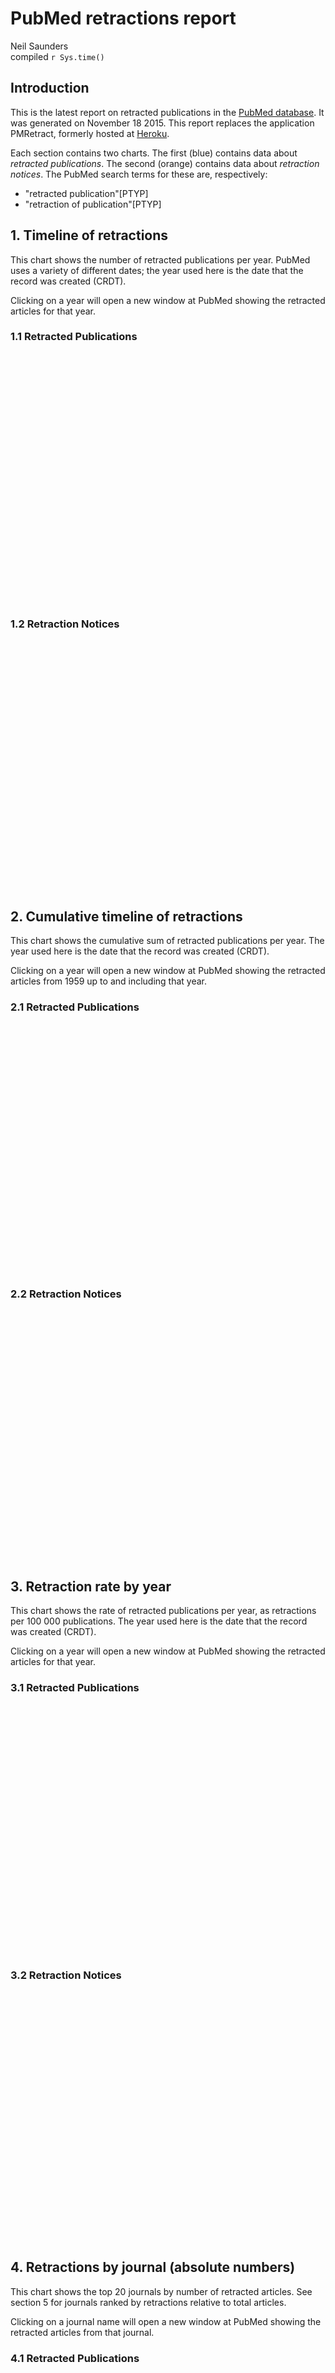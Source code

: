 # PubMed retractions report
Neil Saunders  
compiled `r Sys.time()`  



## Introduction
This is the latest report on retracted publications in the [PubMed database](http://www.pubmed.org). It was generated on November 18 2015. This report replaces the application PMRetract, formerly hosted at [Heroku](https://www.heroku.com).

Each section contains two charts. The first (blue) contains data about _retracted publications_. The second (orange) contains data about _retraction notices_. The PubMed search terms for these are, respectively:

* "retracted publication"[PTYP]
* "retraction of publication"[PTYP]

## 1. Timeline of retractions
This chart shows the number of retracted publications per year. PubMed uses a variety of different dates; the year used here is the date that the record was created (CRDT).

Clicking on a year will open a new window at PubMed showing the retracted articles for that year.



### 1.1 Retracted Publications
<script type='text/javascript' src=/home/sau103/R/x86_64-pc-linux-gnu-library/3.2/rCharts/libraries/highcharts/js/jquery-1.9.1.min.js></script>
<script type='text/javascript' src=/home/sau103/R/x86_64-pc-linux-gnu-library/3.2/rCharts/libraries/highcharts/js/highcharts.js></script>
<script type='text/javascript' src=/home/sau103/R/x86_64-pc-linux-gnu-library/3.2/rCharts/libraries/highcharts/js/highcharts-more.js></script>
<script type='text/javascript' src=/home/sau103/R/x86_64-pc-linux-gnu-library/3.2/rCharts/libraries/highcharts/js/exporting.js></script> 
 <style>
  .rChart {
    display: block;
    margin-left: auto; 
    margin-right: auto;
    width: 800px;
    height: 400px;
  }  
  </style>
<div id = 'chart146358be245f' class = 'rChart highcharts'></div>
<script type='text/javascript'>
    (function($){
        $(function () {
            var chart = new Highcharts.Chart({
 "dom": "chart146358be245f",
"width":            800,
"height":            400,
"credits": {
 "href": null,
"text": null 
},
"exporting": {
 "enabled": false 
},
"title": {
 "text": "Retracted publications by year of Entrez record creation" 
},
"yAxis": [
 {
 "title": {
 "text": "retracted publications" 
} 
} 
],
"series": [
 {
 "data": [
 [           1959,              1 ],
[           1973,              1 ],
[           1975,              5 ],
[           1976,              3 ],
[           1977,              1 ],
[           1978,              8 ],
[           1979,              7 ],
[           1980,             12 ],
[           1981,             16 ],
[           1982,              6 ],
[           1983,             13 ],
[           1984,             13 ],
[           1985,             12 ],
[           1986,              8 ],
[           1987,             12 ],
[           1988,             13 ],
[           1989,             27 ],
[           1990,             37 ],
[           1991,             32 ],
[           1992,             28 ],
[           1993,             22 ],
[           1994,             38 ],
[           1995,             43 ],
[           1996,             43 ],
[           1997,             45 ],
[           1998,             67 ],
[           1999,             82 ],
[           2000,             93 ],
[           2001,            121 ],
[           2002,            124 ],
[           2003,            139 ],
[           2004,            181 ],
[           2005,            227 ],
[           2006,            256 ],
[           2007,            275 ],
[           2008,            289 ],
[           2009,            303 ],
[           2010,            315 ],
[           2011,            287 ],
[           2012,            277 ],
[           2013,            249 ],
[           2014,            247 ],
[           2015,             62 ] 
],
"type": "column" 
} 
],
"xAxis": [
 {
 "type": "linear",
"labels": {
 "rotation":             90,
"formatter":  function() { return '<a href=\"http://www.pubmed.org/?term=%22retracted publication%22[PTYP] AND ' + escape(this.value) + '[CRDT]\" target=\"_blank\">' + this.value + '</a>'; } ,
"useHTML": "true" 
},
"title": {
 "text": "year" 
},
"tickInterval":              1 
} 
],
"legend": {
 "enabled": false 
},
"tooltip": {
 "pointFormat": "{point.y} records" 
},
"id": "chart146358be245f",
"chart": {
 "renderTo": "chart146358be245f" 
} 
});
        });
    })(jQuery);
</script>

### 1.2 Retraction Notices
<script type='text/javascript' src=/home/sau103/R/x86_64-pc-linux-gnu-library/3.2/rCharts/libraries/highcharts/js/jquery-1.9.1.min.js></script>
<script type='text/javascript' src=/home/sau103/R/x86_64-pc-linux-gnu-library/3.2/rCharts/libraries/highcharts/js/highcharts.js></script>
<script type='text/javascript' src=/home/sau103/R/x86_64-pc-linux-gnu-library/3.2/rCharts/libraries/highcharts/js/highcharts-more.js></script>
<script type='text/javascript' src=/home/sau103/R/x86_64-pc-linux-gnu-library/3.2/rCharts/libraries/highcharts/js/exporting.js></script> 
 <style>
  .rChart {
    display: block;
    margin-left: auto; 
    margin-right: auto;
    width: 800px;
    height: 400px;
  }  
  </style>
<div id = 'chart14636b1a9083' class = 'rChart highcharts'></div>
<script type='text/javascript'>
    (function($){
        $(function () {
            var chart = new Highcharts.Chart({
 "dom": "chart14636b1a9083",
"width":            800,
"height":            400,
"credits": {
 "href": null,
"text": null 
},
"exporting": {
 "enabled": false 
},
"title": {
 "text": "Retraction notices by year of Entrez record creation" 
},
"yAxis": [
 {
 "title": {
 "text": "retraction notices" 
} 
} 
],
"series": [
 {
 "data": [
 [           1966,              1 ],
[           1977,              3 ],
[           1980,              6 ],
[           1981,              2 ],
[           1982,              4 ],
[           1983,              9 ],
[           1984,              7 ],
[           1985,             11 ],
[           1986,              5 ],
[           1987,              9 ],
[           1988,              5 ],
[           1989,             12 ],
[           1990,             19 ],
[           1991,             19 ],
[           1992,             25 ],
[           1993,             18 ],
[           1994,             18 ],
[           1995,             20 ],
[           1996,             15 ],
[           1997,             30 ],
[           1998,             47 ],
[           1999,             28 ],
[           2000,             23 ],
[           2001,             25 ],
[           2002,             49 ],
[           2003,             61 ],
[           2004,             64 ],
[           2005,             73 ],
[           2006,            138 ],
[           2007,            141 ],
[           2008,            241 ],
[           2009,            298 ],
[           2010,            290 ],
[           2011,            454 ],
[           2012,            475 ],
[           2013,            586 ],
[           2014,            512 ],
[           2015,            468 ] 
],
"type": "column" 
} 
],
"xAxis": [
 {
 "type": "linear",
"labels": {
 "rotation":             90,
"formatter":  function() { return '<a href=\"http://www.pubmed.org/?term=%22retraction of publication%22[PTYP] AND ' + escape(this.value) + '[CRDT]\" target=\"_blank\">' + this.value + '</a>'; } ,
"useHTML": "true" 
},
"title": {
 "text": "year" 
},
"tickInterval":              1 
} 
],
"legend": {
 "enabled": false 
},
"tooltip": {
 "pointFormat": "{point.y} records" 
},
"plotOptions": {
 "series": {
 "color": "#FFA500" 
} 
},
"id": "chart14636b1a9083",
"chart": {
 "renderTo": "chart14636b1a9083" 
} 
});
        });
    })(jQuery);
</script>

## 2. Cumulative timeline of retractions
This chart shows the cumulative sum of retracted publications per year. The year used here is the date that the record was created (CRDT).

Clicking on a year will open a new window at PubMed showing the retracted articles from 1959 up to and including that year.



### 2.1 Retracted Publications
<script type='text/javascript' src=/home/sau103/R/x86_64-pc-linux-gnu-library/3.2/rCharts/libraries/highcharts/js/jquery-1.9.1.min.js></script>
<script type='text/javascript' src=/home/sau103/R/x86_64-pc-linux-gnu-library/3.2/rCharts/libraries/highcharts/js/highcharts.js></script>
<script type='text/javascript' src=/home/sau103/R/x86_64-pc-linux-gnu-library/3.2/rCharts/libraries/highcharts/js/highcharts-more.js></script>
<script type='text/javascript' src=/home/sau103/R/x86_64-pc-linux-gnu-library/3.2/rCharts/libraries/highcharts/js/exporting.js></script> 
 <style>
  .rChart {
    display: block;
    margin-left: auto; 
    margin-right: auto;
    width: 800px;
    height: 400px;
  }  
  </style>
<div id = 'chart146333d7ef7e' class = 'rChart highcharts'></div>
<script type='text/javascript'>
    (function($){
        $(function () {
            var chart = new Highcharts.Chart({
 "dom": "chart146333d7ef7e",
"width":            800,
"height":            400,
"credits": {
 "href": null,
"text": null 
},
"exporting": {
 "enabled": false 
},
"title": {
 "text": "Cumulative sum of retracted publications by year of Entrez record creation" 
},
"yAxis": [
 {
 "title": {
 "text": "sum of retracted publications" 
} 
} 
],
"series": [
 {
 "data": [
 [           1959,              1 ],
[           1973,              2 ],
[           1975,              7 ],
[           1976,             10 ],
[           1977,             11 ],
[           1978,             19 ],
[           1979,             26 ],
[           1980,             38 ],
[           1981,             54 ],
[           1982,             60 ],
[           1983,             73 ],
[           1984,             86 ],
[           1985,             98 ],
[           1986,            106 ],
[           1987,            118 ],
[           1988,            131 ],
[           1989,            158 ],
[           1990,            195 ],
[           1991,            227 ],
[           1992,            255 ],
[           1993,            277 ],
[           1994,            315 ],
[           1995,            358 ],
[           1996,            401 ],
[           1997,            446 ],
[           1998,            513 ],
[           1999,            595 ],
[           2000,            688 ],
[           2001,            809 ],
[           2002,            933 ],
[           2003,           1072 ],
[           2004,           1253 ],
[           2005,           1480 ],
[           2006,           1736 ],
[           2007,           2011 ],
[           2008,           2300 ],
[           2009,           2603 ],
[           2010,           2918 ],
[           2011,           3205 ],
[           2012,           3482 ],
[           2013,           3731 ],
[           2014,           3978 ],
[           2015,           4040 ] 
],
"type": "column" 
} 
],
"xAxis": [
 {
 "type": "linear",
"labels": {
 "rotation":             90,
"formatter":  function() { return '<a href=\"http://www.pubmed.org/?term=%22retracted publication%22[PTYP] AND 1959:' + escape(this.value) + '[CRDT]\" target=\"_blank\">' + this.value + '</a>'; } ,
"useHTML": "true" 
},
"title": {
 "text": "year" 
},
"tickInterval":              1 
} 
],
"legend": {
 "enabled": false 
},
"tooltip": {
 "pointFormat": "{point.y} records since 1959" 
},
"id": "chart146333d7ef7e",
"chart": {
 "renderTo": "chart146333d7ef7e" 
} 
});
        });
    })(jQuery);
</script>

### 2.2 Retraction Notices
<script type='text/javascript' src=/home/sau103/R/x86_64-pc-linux-gnu-library/3.2/rCharts/libraries/highcharts/js/jquery-1.9.1.min.js></script>
<script type='text/javascript' src=/home/sau103/R/x86_64-pc-linux-gnu-library/3.2/rCharts/libraries/highcharts/js/highcharts.js></script>
<script type='text/javascript' src=/home/sau103/R/x86_64-pc-linux-gnu-library/3.2/rCharts/libraries/highcharts/js/highcharts-more.js></script>
<script type='text/javascript' src=/home/sau103/R/x86_64-pc-linux-gnu-library/3.2/rCharts/libraries/highcharts/js/exporting.js></script> 
 <style>
  .rChart {
    display: block;
    margin-left: auto; 
    margin-right: auto;
    width: 800px;
    height: 400px;
  }  
  </style>
<div id = 'chart146318a4f547' class = 'rChart highcharts'></div>
<script type='text/javascript'>
    (function($){
        $(function () {
            var chart = new Highcharts.Chart({
 "dom": "chart146318a4f547",
"width":            800,
"height":            400,
"credits": {
 "href": null,
"text": null 
},
"exporting": {
 "enabled": false 
},
"title": {
 "text": "Cumulative sum of retraction notices by year of Entrez record creation" 
},
"yAxis": [
 {
 "title": {
 "text": "sum of retraction notices" 
} 
} 
],
"series": [
 {
 "data": [
 [           1966,              1 ],
[           1977,              4 ],
[           1980,             10 ],
[           1981,             12 ],
[           1982,             16 ],
[           1983,             25 ],
[           1984,             32 ],
[           1985,             43 ],
[           1986,             48 ],
[           1987,             57 ],
[           1988,             62 ],
[           1989,             74 ],
[           1990,             93 ],
[           1991,            112 ],
[           1992,            137 ],
[           1993,            155 ],
[           1994,            173 ],
[           1995,            193 ],
[           1996,            208 ],
[           1997,            238 ],
[           1998,            285 ],
[           1999,            313 ],
[           2000,            336 ],
[           2001,            361 ],
[           2002,            410 ],
[           2003,            471 ],
[           2004,            535 ],
[           2005,            608 ],
[           2006,            746 ],
[           2007,            887 ],
[           2008,           1128 ],
[           2009,           1426 ],
[           2010,           1716 ],
[           2011,           2170 ],
[           2012,           2645 ],
[           2013,           3231 ],
[           2014,           3743 ],
[           2015,           4211 ] 
],
"type": "column" 
} 
],
"xAxis": [
 {
 "type": "linear",
"labels": {
 "rotation":             90,
"formatter":  function() { return '<a href=\"http://www.pubmed.org/?term=%22retraction of publication%22[PTYP] AND 1959:' + escape(this.value) + '[CRDT]\" target=\"_blank\">' + this.value + '</a>'; } ,
"useHTML": "true" 
},
"title": {
 "text": "year" 
},
"tickInterval":              1 
} 
],
"legend": {
 "enabled": false 
},
"tooltip": {
 "pointFormat": "{point.y} records since 1959" 
},
"plotOptions": {
 "series": {
 "color": "#FFA500" 
} 
},
"id": "chart146318a4f547",
"chart": {
 "renderTo": "chart146318a4f547" 
} 
});
        });
    })(jQuery);
</script>

## 3. Retraction rate by year
This chart shows the rate of retracted publications per year, as retractions per 100 000 publications. The year used here is the date that the record was created (CRDT).

Clicking on a year will open a new window at PubMed showing the retracted articles for that year.



### 3.1 Retracted Publications
<script type='text/javascript' src=/home/sau103/R/x86_64-pc-linux-gnu-library/3.2/rCharts/libraries/highcharts/js/jquery-1.9.1.min.js></script>
<script type='text/javascript' src=/home/sau103/R/x86_64-pc-linux-gnu-library/3.2/rCharts/libraries/highcharts/js/highcharts.js></script>
<script type='text/javascript' src=/home/sau103/R/x86_64-pc-linux-gnu-library/3.2/rCharts/libraries/highcharts/js/highcharts-more.js></script>
<script type='text/javascript' src=/home/sau103/R/x86_64-pc-linux-gnu-library/3.2/rCharts/libraries/highcharts/js/exporting.js></script> 
 <style>
  .rChart {
    display: block;
    margin-left: auto; 
    margin-right: auto;
    width: 800px;
    height: 400px;
  }  
  </style>
<div id = 'chart14636be28bd5' class = 'rChart highcharts'></div>
<script type='text/javascript'>
    (function($){
        $(function () {
            var chart = new Highcharts.Chart({
 "dom": "chart14636be28bd5",
"width":            800,
"height":            400,
"credits": {
 "href": null,
"text": null 
},
"exporting": {
 "enabled": false 
},
"title": {
 "text": "Retracted publications per 100 000 publications by year of Entrez record creation" 
},
"yAxis": [
 {
 "title": {
 "text": "retracted publications per 100 000 publications" 
} 
} 
],
"series": [
 {
 "data": [
           0.92,
             0,
             0,
             0,
             0,
             0,
             0,
             0,
             0,
             0,
             0,
             0,
             0,
             0,
         0.437,
             0,
         2.032,
         1.189,
         0.387,
         2.978,
         2.518,
         4.348,
         5.754,
         2.071,
         4.276,
         4.152,
         3.635,
         2.327,
         3.324,
         3.427,
         6.816,
         9.184,
         7.905,
         6.843,
         5.276,
         8.897,
         9.828,
         9.609,
        11.562,
         15.64,
        18.361,
        18.896,
        22.682,
        20.735,
         23.07,
        29.115,
         33.38,
        36.707,
        37.879,
        37.751,
        35.387,
        29.648,
        30.132,
          29.1,
        24.182,
        22.469,
         6.332 
],
"type": "column",
"events": {
 "click":  function() {window.open(this.options.url)}  
} 
} 
],
"xAxis": [
 {
 "categories": [ 1959, 1960, 1961, 1962, 1963, 1964, 1965, 1966, 1967, 1968, 1969, 1970, 1971, 1972, 1973, 1974, 1975, 1976, 1977, 1978, 1979, 1980, 1981, 1982, 1983, 1984, 1985, 1986, 1987, 1988, 1989, 1990, 1991, 1992, 1993, 1994, 1995, 1996, 1997, 1998, 1999, 2000, 2001, 2002, 2003, 2004, 2005, 2006, 2007, 2008, 2009, 2010, 2011, 2012, 2013, 2014, 2015 ],
"labels": {
 "rotation":             90,
"formatter":  function() { return '<a href=\"http://www.pubmed.org/?term=%22retracted publication%22[PTYP] AND ' + escape(this.value) + '[CRDT]\" target=\"_blank\">' + this.value + '</a>'; } ,
"useHTML": "true" 
},
"title": {
 "text": "year" 
},
"tickInterval":              1 
} 
],
"legend": {
 "enabled": false 
},
"tooltip": {
 "pointFormat": "{point.y} retracted records per 100 000 publication records" 
},
"id": "chart14636be28bd5",
"chart": {
 "renderTo": "chart14636be28bd5" 
} 
});
        });
    })(jQuery);
</script>

### 3.2 Retraction Notices
<script type='text/javascript' src=/home/sau103/R/x86_64-pc-linux-gnu-library/3.2/rCharts/libraries/highcharts/js/jquery-1.9.1.min.js></script>
<script type='text/javascript' src=/home/sau103/R/x86_64-pc-linux-gnu-library/3.2/rCharts/libraries/highcharts/js/highcharts.js></script>
<script type='text/javascript' src=/home/sau103/R/x86_64-pc-linux-gnu-library/3.2/rCharts/libraries/highcharts/js/highcharts-more.js></script>
<script type='text/javascript' src=/home/sau103/R/x86_64-pc-linux-gnu-library/3.2/rCharts/libraries/highcharts/js/exporting.js></script> 
 <style>
  .rChart {
    display: block;
    margin-left: auto; 
    margin-right: auto;
    width: 800px;
    height: 400px;
  }  
  </style>
<div id = 'chart14634d3dfacf' class = 'rChart highcharts'></div>
<script type='text/javascript'>
    (function($){
        $(function () {
            var chart = new Highcharts.Chart({
 "dom": "chart14634d3dfacf",
"width":            800,
"height":            400,
"credits": {
 "href": null,
"text": null 
},
"exporting": {
 "enabled": false 
},
"title": {
 "text": "Retraction notices per 100 000 publications by year of Entrez record creation" 
},
"yAxis": [
 {
 "title": {
 "text": "retraction notices per 100 000 publications" 
} 
} 
],
"series": [
 {
 "data": [
          0.563,
             0,
             0,
             0,
             0,
             0,
             0,
             0,
             0,
             0,
             0,
          1.16,
             0,
             0,
         2.174,
         0.719,
         1.381,
         2.961,
         2.236,
         3.332,
         1.454,
         2.493,
         1.318,
         3.029,
         4.716,
         4.694,
          6.11,
         4.317,
         4.214,
         4.571,
         3.352,
         7.708,
        10.971,
         6.269,
         4.673,
         4.686,
         8.194,
        10.124,
        10.295,
        10.735,
        19.788,
        19.421,
        31.481,
        34.803,
        27.295,
        47.665,
        49.901,
         56.91,
        46.576,
        47.797 
],
"type": "column",
"events": {
 "click":  function() {window.open(this.options.url)}  
} 
} 
],
"xAxis": [
 {
 "categories": [ 1966, 1967, 1968, 1969, 1970, 1971, 1972, 1973, 1974, 1975, 1976, 1977, 1978, 1979, 1980, 1981, 1982, 1983, 1984, 1985, 1986, 1987, 1988, 1989, 1990, 1991, 1992, 1993, 1994, 1995, 1996, 1997, 1998, 1999, 2000, 2001, 2002, 2003, 2004, 2005, 2006, 2007, 2008, 2009, 2010, 2011, 2012, 2013, 2014, 2015 ],
"labels": {
 "rotation":             90,
"formatter":  function() { return '<a href=\"http://www.pubmed.org/?term=%22retraction of publication%22[PTYP] AND ' + escape(this.value) + '[CRDT]\" target=\"_blank\">' + this.value + '</a>'; } ,
"useHTML": "true" 
},
"title": {
 "text": "year" 
},
"tickInterval":              1 
} 
],
"legend": {
 "enabled": false 
},
"tooltip": {
 "pointFormat": "{point.y} retraction notices per 100 000 publication records" 
},
"plotOptions": {
 "series": {
 "color": "#FFA500" 
} 
},
"id": "chart14634d3dfacf",
"chart": {
 "renderTo": "chart14634d3dfacf" 
} 
});
        });
    })(jQuery);
</script>

## 4. Retractions by journal (absolute numbers)
This chart shows the top 20 journals by number of retracted articles. See section 5 for journals ranked by retractions relative to total articles.

Clicking on a journal name will open a new window at PubMed showing the retracted articles from that journal.



### 4.1 Retracted Publications
<script type='text/javascript' src=/home/sau103/R/x86_64-pc-linux-gnu-library/3.2/rCharts/libraries/highcharts/js/jquery-1.9.1.min.js></script>
<script type='text/javascript' src=/home/sau103/R/x86_64-pc-linux-gnu-library/3.2/rCharts/libraries/highcharts/js/highcharts.js></script>
<script type='text/javascript' src=/home/sau103/R/x86_64-pc-linux-gnu-library/3.2/rCharts/libraries/highcharts/js/highcharts-more.js></script>
<script type='text/javascript' src=/home/sau103/R/x86_64-pc-linux-gnu-library/3.2/rCharts/libraries/highcharts/js/exporting.js></script> 
 <style>
  .rChart {
    display: block;
    margin-left: auto; 
    margin-right: auto;
    width: 800px;
    height: 400px;
  }  
  </style>
<div id = 'chart146376fbd27b' class = 'rChart highcharts'></div>
<script type='text/javascript'>
    (function($){
        $(function () {
            var chart = new Highcharts.Chart({
 "dom": "chart146376fbd27b",
"width":            800,
"height":            400,
"credits": {
 "href": null,
"text": null 
},
"exporting": {
 "enabled": false 
},
"title": {
 "text": null 
},
"yAxis": [
 {
 "title": {
 "text": "retracted publications" 
} 
} 
],
"chart": {
 "marginLeft":            220,
"renderTo": "chart146376fbd27b" 
},
"series": [
 {
 "data": [
 115,
89,
81,
64,
62,
48,
39,
39,
37,
32,
32,
31,
29,
27,
26,
24,
23,
23,
22,
21 
],
"type": "bar" 
} 
],
"xAxis": [
 {
 "categories": [ "J. Biol. Chem.", "Proc. Natl. Acad. Sci. U.S.A.", "Science", "Anesth. Analg.", "Nature", "J. Immunol.", "Blood", "Can J Anaesth", "PLoS ONE", "J. Clin. Invest.", "Obstet Gynecol", "Cell", "Mol. Biol. Rep.", "Eur J Anaesthesiol", "Biochem. Biophys. Res. Commun.", "Mol. Cell. Biol.", "Br J Anaesth", "EMBO J.", "J. Neurosci.", "Immunopharmacol Immunotoxicol" ],
"labels": {
 "formatter":  function() { return '<a href=\"http://www.pubmed.org/?term=%22retracted publication%22[PTYP] AND %22' + escape(this.value) + '%22[JOUR]\" target=\"_blank\">' + this.value + '</a>'; } ,
"useHTML": "true" 
} 
} 
],
"legend": {
 "enabled": false 
},
"tooltip": {
 "pointFormat": "{point.y} records" 
},
"id": "chart146376fbd27b" 
});
        });
    })(jQuery);
</script>

### 4.2 Retraction Notices
<script type='text/javascript' src=/home/sau103/R/x86_64-pc-linux-gnu-library/3.2/rCharts/libraries/highcharts/js/jquery-1.9.1.min.js></script>
<script type='text/javascript' src=/home/sau103/R/x86_64-pc-linux-gnu-library/3.2/rCharts/libraries/highcharts/js/highcharts.js></script>
<script type='text/javascript' src=/home/sau103/R/x86_64-pc-linux-gnu-library/3.2/rCharts/libraries/highcharts/js/highcharts-more.js></script>
<script type='text/javascript' src=/home/sau103/R/x86_64-pc-linux-gnu-library/3.2/rCharts/libraries/highcharts/js/exporting.js></script> 
 <style>
  .rChart {
    display: block;
    margin-left: auto; 
    margin-right: auto;
    width: 800px;
    height: 400px;
  }  
  </style>
<div id = 'chart1463581fe13c' class = 'rChart highcharts'></div>
<script type='text/javascript'>
    (function($){
        $(function () {
            var chart = new Highcharts.Chart({
 "dom": "chart1463581fe13c",
"width":            800,
"height":            400,
"credits": {
 "href": null,
"text": null 
},
"exporting": {
 "enabled": false 
},
"title": {
 "text": null 
},
"yAxis": [
 {
 "title": {
 "text": "retraction notices" 
} 
} 
],
"chart": {
 "marginLeft":            220,
"renderTo": "chart1463581fe13c" 
},
"series": [
 {
 "data": [
 116,
85,
68,
61,
55,
48,
41,
40,
32,
31,
29,
27,
25,
25,
23,
22,
22,
22,
21,
19 
],
"type": "bar" 
} 
],
"xAxis": [
 {
 "categories": [ "J. Biol. Chem.", "Proc. Natl. Acad. Sci. U.S.A.", "Science", "Nature", "Anesth. Analg.", "J. Immunol.", "PLoS ONE", "Can J Anaesth", "Blood", "Cell", "Eur J Anaesthesiol", "Biochem. Biophys. Res. Commun.", "J. Am. Chem. Soc.", "J. Clin. Invest.", "Mol. Cell. Biol.", "EMBO J.", "J. Neurosci.", "Tumour Biol.", "Obstet Gynecol", "Cancer Res." ],
"labels": {
 "formatter":  function() { return '<a href=\"http://www.pubmed.org/?term=%22retraction of publication%22[PTYP] AND %22' + escape(this.value) + '%22[JOUR]\" target=\"_blank\">' + this.value + '</a>'; } ,
"useHTML": "true" 
} 
} 
],
"legend": {
 "enabled": false 
},
"tooltip": {
 "pointFormat": "{point.y} records" 
},
"plotOptions": {
 "series": {
 "color": "#FFA500" 
} 
},
"id": "chart1463581fe13c" 
});
        });
    })(jQuery);
</script>

## 5. Retractions by journal (normalised)
This chart ranks the top 20 retractions by journal. For each journal, retractions (or retraction notices) per 100 000 publications from that journal are shown.

Clicking on a journal name will open a new window at PubMed showing the retracted articles from that journal.



### 5.1 Retracted Publications
<script type='text/javascript' src=/home/sau103/R/x86_64-pc-linux-gnu-library/3.2/rCharts/libraries/highcharts/js/jquery-1.9.1.min.js></script>
<script type='text/javascript' src=/home/sau103/R/x86_64-pc-linux-gnu-library/3.2/rCharts/libraries/highcharts/js/highcharts.js></script>
<script type='text/javascript' src=/home/sau103/R/x86_64-pc-linux-gnu-library/3.2/rCharts/libraries/highcharts/js/highcharts-more.js></script>
<script type='text/javascript' src=/home/sau103/R/x86_64-pc-linux-gnu-library/3.2/rCharts/libraries/highcharts/js/exporting.js></script> 
 <style>
  .rChart {
    display: block;
    margin-left: auto; 
    margin-right: auto;
    width: 800px;
    height: 400px;
  }  
  </style>
<div id = 'chart14633f139c9' class = 'rChart highcharts'></div>
<script type='text/javascript'>
    (function($){
        $(function () {
            var chart = new Highcharts.Chart({
 "dom": "chart14633f139c9",
"width":            800,
"height":            400,
"credits": {
 "href": null,
"text": null 
},
"exporting": {
 "enabled": false 
},
"title": {
 "text": null 
},
"yAxis": [
 {
 "title": {
 "text": "retracted publications / 100 000 publications" 
} 
} 
],
"chart": {
 "marginLeft":            220,
"renderTo": "chart14633f139c9" 
},
"series": [
 {
 "data": [
       1244.076,
       934.066,
       652.647,
       601.926,
       550.459,
       479.577,
       398.551,
       290.346,
       283.186,
       282.965,
       272.898,
       211.092,
       178.311,
       167.203,
       152.575,
       133.387,
       131.606,
       127.996,
        125.48,
       123.291 
],
"type": "bar" 
} 
],
"xAxis": [
 {
 "categories": [ "Immunopharmacol Immunotoxicol", "Eur. J. Med. Res.", "Eur J Anaesthesiol", "Mol. Cells", "Can J Anaesth", "Mol. Biol. Rep.", "J Anesth", "Phytother Res", "Anesth. Analg.", "Nat. Prod. Res.", "J Pers Soc Psychol", "J. Cardiothorac. Vasc. Anesth.", "Mol. Cell", "Acta Anaesthesiol Scand", "Int. J. Syst. Evol. Microbiol.", "Br J Anaesth", "FASEB J.", "Nat. Med.", "Obstet Gynecol", "EMBO J." ],
"labels": {
 "formatter":  function() { return '<a href=\"http://www.pubmed.org/?term=%22retracted publication%22[PTYP] AND %22' + escape(this.value) + '%22[JOUR]\" target=\"_blank\">' + this.value + '</a>'; } ,
"useHTML": "true" 
} 
} 
],
"legend": {
 "enabled": false 
},
"tooltip": {
 "pointFormat": "{point.y} retractions / 100 000 publications" 
},
"id": "chart14633f139c9" 
});
        });
    })(jQuery);
</script>

### 5.2 Retraction Notices
<script type='text/javascript' src=/home/sau103/R/x86_64-pc-linux-gnu-library/3.2/rCharts/libraries/highcharts/js/jquery-1.9.1.min.js></script>
<script type='text/javascript' src=/home/sau103/R/x86_64-pc-linux-gnu-library/3.2/rCharts/libraries/highcharts/js/highcharts.js></script>
<script type='text/javascript' src=/home/sau103/R/x86_64-pc-linux-gnu-library/3.2/rCharts/libraries/highcharts/js/highcharts-more.js></script>
<script type='text/javascript' src=/home/sau103/R/x86_64-pc-linux-gnu-library/3.2/rCharts/libraries/highcharts/js/exporting.js></script> 
 <style>
  .rChart {
    display: block;
    margin-left: auto; 
    margin-right: auto;
    width: 800px;
    height: 400px;
  }  
  </style>
<div id = 'chart14635408556c' class = 'rChart highcharts'></div>
<script type='text/javascript'>
    (function($){
        $(function () {
            var chart = new Highcharts.Chart({
 "dom": "chart14635408556c",
"width":            800,
"height":            400,
"credits": {
 "href": null,
"text": null 
},
"exporting": {
 "enabled": false 
},
"title": {
 "text": null 
},
"yAxis": [
 {
 "title": {
 "text": "retraction notices / 100 000 publications" 
} 
} 
],
"chart": {
 "marginLeft":            220,
"renderTo": "chart14635408556c" 
},
"series": [
 {
 "data": [
       1449.275,
       989.011,
       700.991,
       564.573,
       314.541,
       300.571,
       289.954,
       243.363,
       203.433,
       178.311,
       173.491,
       167.203,
       151.853,
       138.696,
       127.996,
       118.686,
       117.931,
        104.76,
        85.669,
        82.346 
],
"type": "bar" 
} 
],
"xAxis": [
 {
 "categories": [ "J Orthop Surg Res", "Eur. J. Med. Res.", "Eur J Anaesthesiol", "Can J Anaesth", "Phytother Res", "Cancer Sci.", "J Pers Soc Psychol", "Anesth. Analg.", "Int. J. Syst. Evol. Microbiol.", "Mol. Cell", "Mol. Endocrinol.", "Acta Anaesthesiol Scand", "FASEB J.", "Arterioscler. Thromb. Vasc. Biol.", "Nat. Med.", "J. Hazard. Mater.", "EMBO J.", "Mol. Cell. Biol.", "J. Clin. Invest.", "Obstet Gynecol" ],
"labels": {
 "formatter":  function() { return '<a href=\"http://www.pubmed.org/?term=%22retraction of  publication%22[PTYP] AND %22' + escape(this.value) + '%22[JOUR]\" target=\"_blank\">' + this.value + '</a>'; } ,
"useHTML": "true" 
} 
} 
],
"legend": {
 "enabled": false 
},
"tooltip": {
 "pointFormat": "{point.y} retraction notices / 100 000 publications" 
},
"plotOptions": {
 "series": {
 "color": "#FFA500" 
} 
},
"id": "chart14635408556c" 
});
        });
    })(jQuery);
</script>


## 6. Functions

### 6.1 Setup
This code loads required libraries and pre-saved data.


```r
library(rCharts)
library(rentrez)
library(XML)

setwd("../../data")
doc.retd <- xmlTreeParse("retracted.xml", useInternalNodes = TRUE)
doc.retOf <- xmlTreeParse("retractionOf.xml", useInternalNodes = TRUE)
years.total <- read.csv("years.csv")
jour.retd <- read.csv("journals_retracted.csv")
jour.retOf <- read.csv("journals_retractionOf.csv")
```

### 6.2 Timeline
This code generates the timeline chart.


```r
plotTimeline <- function(d, term) {
    dates <- xpathSApply(d, "//PubmedData/History/PubMedPubDate[@PubStatus='entrez']/Year", 
        xmlValue)
    df1 <- as.data.frame(table(dates), stringsAsFactors = FALSE)
    hc <- Highcharts$new()
    da <- list()
    for (i in 1:nrow(df1)) {
        da[i][1] <- as.numeric(df1$date[i])
        da[[i]][2] <- as.numeric(df1$Freq[i])
    }
    hc$title(text = "Retracted publications by year of Entrez record creation")
    hc$series(data = da, type = "column")
    hc$xAxis(type = "linear", labels = list(rotation = 90, formatter = paste("#! function() { return '<a href=\"http://www.pubmed.org/?term=%22", 
        term, "%22[PTYP] AND ' + escape(this.value) + '[CRDT]\" target=\"_blank\">' + this.value + '</a>'; } !#", 
        sep = ""), useHTML = "true"), title = list(text = "year"), tickInterval = 1)
    hc$yAxis(title = list(text = "retracted publications"))
    hc$legend(enabled = FALSE)
    hc$tooltip(pointFormat = "{point.y} records")
    return(hc)
}
```

### 6.3 Cumulative timeline
This code generates the cumulative timeline chart.


```r
plotCumSumTimeline <- function(d, term) {
    dates <- xpathSApply(d, "//PubmedData/History/PubMedPubDate[@PubStatus='entrez']/Year", 
        xmlValue)
    df1 <- as.data.frame(table(dates), stringsAsFactors = FALSE)
    hc <- Highcharts$new()
    da <- list()
    cs <- cumsum(df1$Freq)
    for (i in 1:nrow(df1)) {
        da[i][1] <- as.numeric(df1$date[i])
        da[[i]][2] <- cs[i]
    }
    hc$title(text = "Cumulative sum of retracted publications by year of Entrez record creation")
    hc$series(data = da, type = "column")
    hc$xAxis(type = "linear", labels = list(rotation = 90, formatter = paste("#! function() { return '<a href=\"http://www.pubmed.org/?term=%22", 
        term, "%22[PTYP] AND 1959:' + escape(this.value) + '[CRDT]\" target=\"_blank\">' + this.value + '</a>'; } !#", 
        sep = ""), useHTML = "true"), title = list(text = "year"), tickInterval = 1)
    hc$yAxis(title = list(text = "sum of retracted publications"))
    hc$legend(enabled = FALSE)
    hc$tooltip(pointFormat = "{point.y} records since 1959")
    return(hc)
}
```

### 6.4 By year
This code generates the retraction rate by year chart.


```r
plotByYear <- function(d, total, term) {
    dates <- xpathSApply(d, "//PubmedData/History/PubMedPubDate[@PubStatus='entrez']/Year", 
        xmlValue)
    years <- as.numeric(dates)
    ydf <- data.frame(year = min(years):max(years), total = NA, retracted = NA)
    years.cnt <- as.data.frame(table(years), stringsAsFactors = FALSE)
    m <- match(ydf$year, years.cnt$years)
    ydf$retracted <- years.cnt[m, "Freq"]
    ydf$retracted <- ifelse(is.na(ydf$retracted), 0, ydf$retracted)
    m <- match(ydf$year, total$year)
    ydf$total <- total[m, "total"]
    hc <- Highcharts$new()
    hc$title(text = "Retracted publications per 100 000 publications by year of Entrez record creation")
    hc$series(data = as.numeric(sprintf("%.3f", (1e+05/ydf$total) * ydf$retracted)), 
        type = "column", events = list(click = "#! function() {window.open(this.options.url)} !#"))
    hc$xAxis(categories = ydf$year, labels = list(rotation = 90, formatter = paste("#! function() { return '<a href=\"http://www.pubmed.org/?term=%22", 
        term, "%22[PTYP] AND ' + escape(this.value) + '[CRDT]\" target=\"_blank\">' + this.value + '</a>'; } !#", 
        sep = ""), useHTML = "true"), title = list(text = "year"), tickInterval = 1)
    hc$yAxis(title = list(text = "retracted publications per 100 000 publications"))
    hc$legend(enabled = FALSE)
    hc$tooltip(pointFormat = "{point.y} retracted records per 100 000 publication records")
    return(hc)
}
```

### 6.5 By journal
This code generates the retractions by journal chart (absolute numbers).


```r
plotByJournal <- function(d, term) {
    journals <- xpathSApply(d, "//MedlineCitation/Article/Journal/ISOAbbreviation", 
        xmlValue)
    journals.cnt <- as.data.frame(table(journals), stringsAsFactors = FALSE)
    colnames(journals.cnt) <- c("journal", "count")
    j20 <- head(journals.cnt[order(journals.cnt$count, decreasing = TRUE), ], 
        20)
    hc <- Highcharts$new()
    hc$chart(marginLeft = 220)
    hc$series(data = j20$count, type = "bar")
    hc$xAxis(categories = j20$journal, labels = list(formatter = paste("#! function() { return '<a href=\"http://www.pubmed.org/?term=%22", 
        term, "%22[PTYP] AND %22' + escape(this.value) + '%22[JOUR]\" target=\"_blank\">' + this.value + '</a>'; } !#", 
        sep = ""), useHTML = "true"))
    hc$yAxis(title = list(text = "retracted publications"))
    hc$legend(enabled = FALSE)
    hc$tooltip(pointFormat = "{point.y} records")
    return(hc)
}
```

### 6.6 By journal normalised
This code generates the retractions by journal chart (relative to total publications for each journal).

```r
plotByJournal <- function(d, term) {
    d$idx <- as.numeric(sprintf("%.3f", (1e+05/d$total) * d$count))
    d <- head(d[order(d$idx, decreasing = TRUE), ], 20)
    hc <- Highcharts$new()
    hc$chart(marginLeft = 220)
    hc$series(data = d$idx, type = "bar")
    hc$xAxis(categories = d$journal, labels = list(formatter = paste("#! function() { return '<a href=\"http://www.pubmed.org/?term=%22", 
        term, "%22[PTYP] AND %22' + escape(this.value) + '%22[JOUR]\" target=\"_blank\">' + this.value + '</a>'; } !#", 
        sep = ""), useHTML = "true"))
    hc$yAxis(title = list(text = "retracted publications / 100 000 publications"))
    hc$legend(enabled = FALSE)
    hc$tooltip(pointFormat = "{point.y} retractions / 100 000 publications")
    return(hc)
}
```
